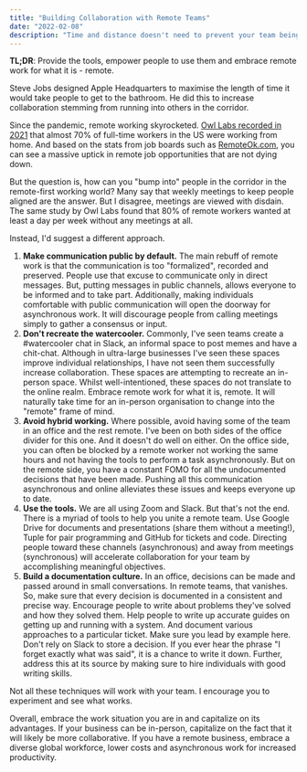 ```yaml
---
title: "Building Collaboration with Remote Teams"
date: "2022-02-08"
description: "Time and distance doesn't need to prevent your team being collaborative"
---
```




**TL;DR**: Provide the tools, empower people to use them and embrace remote work for what it is - remote.

Steve Jobs designed Apple Headquarters to maximise the length of time it would take people to get to the bathroom. He did this to increase collaboration stemming from running into others in the corridor.

Since the pandemic, remote working skyrocketed. [Owl Labs recorded in 2021](https://resources.owllabs.com/state-of-remote-work) that almost 70% of full-time workers in the US were working from home. And based on the stats from job boards such as [RemoteOk.com](https://remoteok.com/open), you can see a massive uptick in remote job opportunities that are not dying down.

But the question is, how can you "bump into" people in the corridor in the remote-first working world? Many say that weekly meetings to keep people aligned are the answer. But I disagree, meetings are viewed with disdain. The same study by Owl Labs found that 80% of remote workers wanted at least a day per week without any meetings at all.

Instead, I'd suggest a different approach.

1. **Make communication public by default.** The main rebuff of remote work is that the communication is too "formalized", recorded and preserved. People use that excuse to communicate only in direct messages. But, putting messages in public channels, allows everyone to be informed and to take part. Additionally, making individuals comfortable with public communication will open the doorway for asynchronous work. It will discourage people from calling meetings simply to gather a consensus or input.
2. **Don't recreate the watercooler.** Commonly, I've seen teams create a #watercooler chat in Slack, an informal space to post memes and have a chit-chat. Although in ultra-large businesses I've seen these spaces improve individual relationships, I have not seen them successfully increase collaboration. These spaces are attempting to recreate an in-person space. Whilst well-intentioned, these spaces do not translate to the online realm. Embrace remote work for what it is, remote. It will naturally take time for an in-person organisation to change into the "remote" frame of mind.
3. **Avoid hybrid working.** Where possible, avoid having some of the team in an office and the rest remote. I've been on both sides of the office divider for this one. And it doesn't do well on either. On the office side, you can often be blocked by a remote worker not working the same hours and not having the tools to perform a task asynchronously. But on the remote side, you have a constant FOMO for all the undocumented decisions that have been made. Pushing all this communication asynchronous and online alleviates these issues and keeps everyone up to date.
4. **Use the tools.** We are all using Zoom and Slack. But that's not the end. There is a myriad of tools to help you unite a remote team. Use Google Drive for documents and presentations (share them without a meeting!), Tuple for pair programming and GitHub for tickets and code. Directing people toward these channels (asynchronous) and away from meetings (synchronous) will accelerate collaboration for your team by accomplishing meaningful objectives.
5. **Build a documentation culture.** In an office, decisions can be made and passed around in small conversations. In remote teams, that vanishes. So, make sure that every decision is documented in a consistent and precise way. Encourage people to write about problems they've solved and how they solved them. Help people to write up accurate guides on getting up and running with a system. And document various approaches to a particular ticket. Make sure you lead by example here. Don't rely on Slack to store a decision. If you ever hear the phrase "I forget exactly what was said", it is a chance to write it down. Further, address this at its source by making sure to hire individuals with good writing skills.

Not all these techniques will work with your team. I encourage you to experiment and see what works.

Overall, embrace the work situation you are in and capitalize on its advantages. If your business can be in-person, capitalize on the fact that it will likely be more collaborative. If you have a remote business, embrace a diverse global workforce, lower costs and asynchronous work for increased productivity. 
